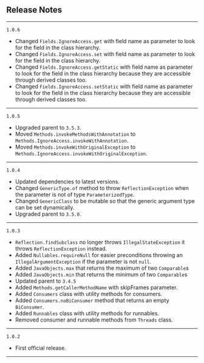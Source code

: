 ## Release Notes

---

`1.0.6`

- Changed `Fields.IgnoreAccess.get` with field name as parameter to look for the field in the class hierarchy.
- Changed `Fields.IgnoreAccess.set` with field name as parameter to look for the field in the class hierarchy.
- Changed `Fields.IgnoreAccess.getStatic` with field name as parameter to look for the field in the class hierarchy because they are accessible through derived classes too.
- Changed `Fields.IgnoreAccess.setStatic` with field name as parameter to look for the field in the class hierarchy because they are accessible through derived classes too.

---

`1.0.5`

- Upgraded parent to `3.5.3`.
- Moved `Methods.invokeMethodsWithAnnotation` to `Methods.IgnoreAccess.invokeWithAnnotation`.
- Moved `Methods.invokeWithOriginalException` to `Methods.IgnoreAccess.invokeWithOriginalException`.

---

`1.0.4`

- Updated dependencies to latest versions.
- Changed `GenericType.of` method to throw `ReflectionException` when the parameter is not of type `ParameterizedType`.
- Changed `GenericClass` to be mutable so that the generic argument type can be set dynamically.
- Upgraded parent to `3.5.0`.

---

`1.0.3`

- `Reflection.findSubclass` no longer throws `IllegalStateException` it throws `ReflectionException` instead.
- Added `Nullables.requireNull` for easier preconditions throwing an `IllegalArgumentException` if the parameter is not `null`.
- Added `JavaObjects.max` that returns the maximum of two `Comparable`s
- Added `JavaObjects.min` that returns the minimum of two `Comparable`s
- Updated parent to `3.4.5`
- Added `Methods.getCallerMethodName` with skipFrames parameter.
- Added `Consumers` class with utility methods for consumers.
- Added `Consumers.noBiConsumer` method that returns an empty `BiConsumer`.
- Added `Runnables` class with utility methods for runnables.
- Removed consumer and runnable methods from `Threads` class.

---

`1.0.2`

- First official release.

---



